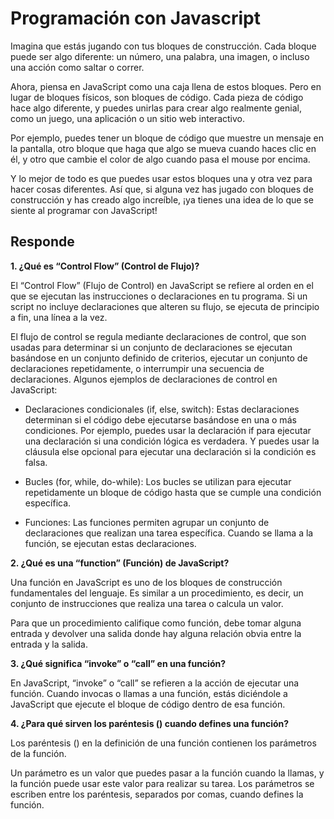 # **Programación con Javascript**

Imagina que estás jugando con tus bloques de construcción. Cada bloque puede ser algo diferente: un número, una palabra, una imagen, o incluso una acción como saltar o correr.

Ahora, piensa en JavaScript como una caja llena de estos bloques. Pero en lugar de bloques físicos, son bloques de código. Cada pieza de código hace algo diferente, y puedes unirlas para crear algo realmente genial, como un juego, una aplicación o un sitio web interactivo.

Por ejemplo, puedes tener un bloque de código que muestre un mensaje en la pantalla, otro bloque que haga que algo se mueva cuando haces clic en él, y otro que cambie el color de algo cuando pasa el mouse por encima.

Y lo mejor de todo es que puedes usar estos bloques una y otra vez para hacer cosas diferentes. Así que, si alguna vez has jugado con bloques de construcción y has creado algo increíble, ¡ya tienes una idea de lo que se siente al programar con JavaScript!

## **Responde**

**1. ¿Qué es “Control Flow” (Control de Flujo)?**

El “Control Flow” (Flujo de Control) en JavaScript se refiere al orden en el que se ejecutan las instrucciones o declaraciones en tu programa. Si un script no incluye declaraciones que alteren su flujo, se ejecuta de principio a fin, una línea a la vez.

El flujo de control se regula mediante declaraciones de control, que son usadas para determinar si un conjunto de declaraciones se ejecutan basándose en un conjunto definido de criterios, ejecutar un conjunto de declaraciones repetidamente, o interrumpir una secuencia de declaraciones.
Algunos ejemplos de declaraciones de control en JavaScript:

* Declaraciones condicionales (if, else, switch): Estas  declaraciones determinan si el código debe ejecutarse basándose en una o más condiciones. Por ejemplo, puedes usar la declaración if para ejecutar una declaración si una condición lógica es verdadera. Y puedes usar la cláusula else opcional para ejecutar una declaración si la condición es falsa.

* Bucles (for, while, do-while): Los bucles se utilizan para ejecutar repetidamente un bloque de código hasta que se cumple una condición específica.

* Funciones: Las funciones permiten agrupar un conjunto de declaraciones que realizan una tarea específica. Cuando se llama a la función, se ejecutan estas declaraciones.

**2. ¿Qué es una “function” (Función) de JavaScript?**

Una función en JavaScript es uno de los bloques de construcción fundamentales del lenguaje. Es similar a un procedimiento, es decir, un conjunto de instrucciones que realiza una tarea o calcula un valor.

Para que un procedimiento califique como función, debe tomar alguna entrada y devolver una salida donde hay alguna relación obvia entre la entrada y la salida.

**3. ¿Qué significa “invoke” o “call” en una función?**

En JavaScript, “invoke” o “call” se refieren a la acción de ejecutar una función. Cuando invocas o llamas a una función, estás diciéndole a JavaScript que ejecute el bloque de código dentro de esa función.

**4. ¿Para qué sirven los paréntesis () cuando defines una función?**

Los paréntesis () en la definición de una función contienen los parámetros de la función.

Un parámetro es un valor que puedes pasar a la función cuando la llamas, y la función puede usar este valor para realizar su tarea. Los parámetros se escriben entre los paréntesis, separados por comas, cuando defines la función.
